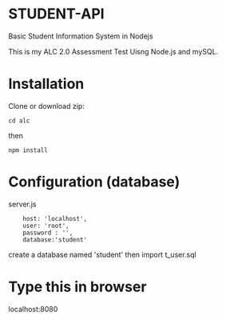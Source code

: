 # STUDENT-API
Basic Student Information System in Nodejs

This is my ALC 2.0 Assessment Test Uisng Node.js and mySQL.

# Installation
Clone or download zip:

    cd alc

then

    npm install

# Configuration (database)
server.js

        host: 'localhost',
        user: 'root',
        password : '',
        database:'student'	

create a database named 'student' then import t_user.sql

# Type this in browser
 localhost:8080
